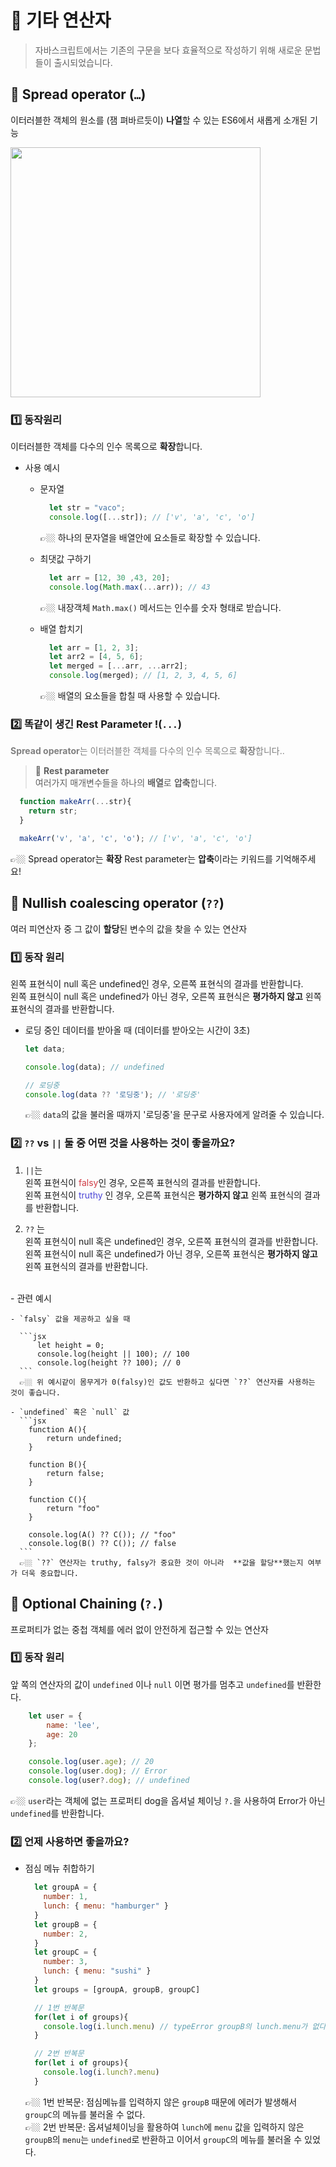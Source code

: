# 📍 기타 연산자
> 자바스크립트에서는 기존의 구문을 보다 효율적으로 작성하기 위해 새로운 문법들이 출시되었습니다.<br>


## 📌 Spread operator (`…`)
이터러블한 객체의 원소를 (잼 펴바르듯이) **나열**할 수 있는 ES6에서 새롭게 소개된 기능

<img src="./1000_F_161739690_0UcWlASmWSO96eZBHHOcdYszlsfrAjR0.jpg" width="400px">



### 1️⃣ 동작원리 
  이터러블한 객체를 다수의 인수 목록으로 **확장**합니다.
  - 사용 예시
  
      - 문자열
        ```jsx
          let str = "vaco";
          console.log([...str]); // ['v', 'a', 'c', 'o']
        ```
        👉🏼 하나의 문자열을 배열안에 요소들로 확장할 수 있습니다.

    - 최댓값 구하기

        ```jsx
          let arr = [12, 30 ,43, 20];
          console.log(Math.max(...arr)); // 43
        ```
        👉🏼 내장객체 `Math.max()` 메서드는 인수를 숫자 형태로 받습니다.

    - 배열 합치기
        ```jsx
          let arr = [1, 2, 3];
          let arr2 = [4, 5, 6];
          let merged = [...arr, ...arr2]; 
          console.log(merged); // [1, 2, 3, 4, 5, 6]
        ```
        👉🏼 배열의 요소들을 합칠 때 사용할 수 있습니다.



  ### 2️⃣ 똑같이 생긴 Rest Parameter !(`...`)
  <span style="color: grey">**Spread operator**는 이터러블한 객체를 다수의 인수 목록으로 **확장**합니다..</span><br>
  > 
  > 🔎 **Rest parameter**<br>
  >  여러가지 매개변수들을 하나의 **배열**로 **압축**합니다.

  ```jsx
    function makeArr(...str){
      return str;
    }

    makeArr('v', 'a', 'c', 'o'); // ['v', 'a', 'c', 'o']
  ```
  👉🏼 Spread operator는 **확장** Rest parameter는 **압축**이라는 키워드를 기억해주세요!


## 📌 Nullish **coalescing** operator (`??`)
여러 피연산자 중 그 값이 **할당**된 변수의 값을 찾을 수 있는 연산자

### 1️⃣ 동작 원리
왼쪽 표현식이 null 혹은 undefined인 경우, 오른쪽 표현식의 결과를 반환합니다. <br>
왼쪽 표현식이 null 혹은 undefined가 아닌 경우, 오른쪽 표현식은 **평가하지 않고** 왼쪽 표현식의 결과를 반환합니다.

  - 로딩 중인 데이터를 받아올 때 (데이터를 받아오는 시간이 3초)

    ```jsx
    let data;

    console.log(data); // undefined 

    // 로딩중
    console.log(data ?? '로딩중'); // '로딩중'
    ```
    👉🏼 `data`의 값을 불러올 때까지 '로딩중'을 문구로 사용자에게 알려줄 수 있습니다.

### 2️⃣ `??` vs `||` 둘 중 어떤 것을 사용하는 것이 좋을까요?
  
  1. `||`는 <br> 
  왼쪽 표현식이 <span style="color:#D03C45">falsy</span>인 경우, 오른쪽 표현식의 결과를 반환합니다.<br>
  왼쪽 표현식이 <span style="color:#4B45D6">truthy</span> 인 경우, 오른쪽 표현식은 **평가하지 않고** 왼쪽 표현식의 결과를 반환합니다. <br>

  2. `??` 는 <br>
  왼쪽 표현식이 null 혹은 undefined인 경우, 오른쪽 표현식의 결과를 반환합니다.<br>
  왼쪽 표현식이 null 혹은 undefined가 아닌 경우, 오른쪽 표현식은 **평가하지 않고** 왼쪽 표현식의 결과를 반환합니다.
  <br>
  - 관련 예시

    - `falsy` 값을 제공하고 싶을 때

      ```jsx
          let height = 0;
          console.log(height || 100); // 100
          console.log(height ?? 100); // 0
      ```
      👉🏼 위 예시같이 몸무게가 0(falsy)인 값도 반환하고 싶다면 `??` 연산자를 사용하는 것이 좋습니다.

    - `undefined` 혹은 `null` 값
      ```jsx
        function A(){
        	return undefined;
        }

        function B(){
    	    return false;
        }

        function C(){
    	    return "foo"
        }

        console.log(A() ?? C()); // "foo"
        console.log(B() ?? C()); // false
      ```
      👉🏼 `??` 연산자는 truthy, falsy가 중요한 것이 아니라  **값을 할당**했는지 여부가 더욱 중요합니다.



## 📌 Optional Chaining (`?.`)
프로퍼티가 없는 중첩 객체를 에러 없이 안전하게 접근할 수 있는 연산자

###  1️⃣ 동작 원리
  앞 쪽의 연산자의 값이 `undefined` 이나 `null` 이면 평가를 멈추고 `undefined`를 반환한다.

  ```jsx
      let user = {
	      name: 'lee',
	      age: 20
      };

      console.log(user.age); // 20
      console.log(user.dog); // Error
      console.log(user?.dog); // undefined
  ```
  👉🏼 `user`라는 객체에 없는 프로퍼티 dog을 옵셔널 체이닝 `?.`을 사용하여 Error가 아닌 `undefined`를 반환합니다.

### 2️⃣ 언제 사용하면 좋을까요?
  - 점심 메뉴 취합하기
    ```jsx
      let groupA = {
        number: 1,
        lunch: { menu: "hamburger" }
      }
      let groupB = {
        number: 2,
      }
      let groupC = {
        number: 3,
        lunch: { menu: "sushi" }
      }
      let groups = [groupA, groupB, groupC]

      // 1번 반복문
      for(let i of groups){
        console.log(i.lunch.menu) // typeError groupB의 lunch.menu가 없다.
      }

      // 2번 반복문
      for(let i of groups){
        console.log(i.lunch?.menu)
      }
    ```
    👉🏼 1번 반복문: 점심메뉴를 입력하지 않은 `groupB` 때문에 에러가 발생해서 `groupC`의 메뉴를 불러올 수 없다. <br>
    👉🏼 2번 반복문: 옵셔널체이닝을 활용하여 `lunch`에 `menu` 값을 입력하지 않은 `groupB`의 `menu`는 `undefined`로 반환하고 이어서 `groupC`의 메뉴를 불러올 수 있었다.
